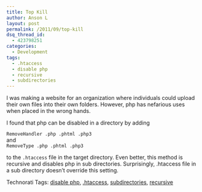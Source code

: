 ```yaml
---
title: Top Kill
author: Anson L
layout: post
permalink: /2011/09/top-kill
dsq_thread_id:
  - 423798251
categories:
  - Development
tags:
  - .htaccess
  - disable php
  - recursive
  - subdirectories
---
```

I was making a website for an organization where individuals could upload their own files into their own folders. However, php has nefarious uses when placed in the wrong hands.

I found that php can be disabled in a directory by adding

`RemoveHandler .php .phtml .php3`  
and  
`RemoveType .php .phtml .php3`

to the `.htaccess` file in the target directory. Even better, this method is recursive and disables php in sub directories. Surprisingly, .htaccess file in a sub directory doesn&#8217;t override this setting.

<!-- Technorati Tags Start -->

Technorati Tags: <a href="http://technorati.com/tag/disable%20php" rel="tag">disable php</a>, <a href="http://technorati.com/tag/.htaccess" rel="tag">.htaccess</a>, <a href="http://technorati.com/tag/subdirectories" rel="tag">subdirectories</a>, <a href="http://technorati.com/tag/recursive" rel="tag">recursive</a>

<!-- Technorati Tags End -->